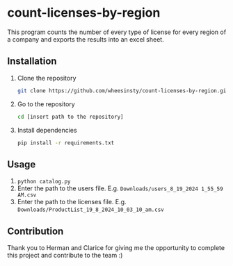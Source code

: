 # count-licenses-by-region
This program counts the number of every type of license for every region of a company and exports the results into an excel sheet.

## Installation

1. Clone the repository
   ```bash
   git clone https://github.com/wheesinsty/count-licenses-by-region.git
2. Go to the repository
   ```bash
   cd [insert path to the repository]
3. Install dependencies
   ```bash
   pip install -r requirements.txt

## Usage
1. `python catalog.py`
2. Enter the path to the users file. E.g.
`Downloads/users_8_19_2024 1_55_59 AM.csv`
3. Enter the path to the licenses file. E.g.
`Downloads/ProductList_19_8_2024_10_03_10_am.csv`

## Contribution
Thank you to Herman and Clarice for giving me the opportunity to complete this project and contribute to the team :)
